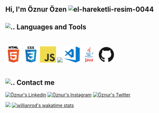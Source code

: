 ## Hi, I'm Öznur Özen <a><img height="50rem" src="https://www.hareketligifler.net/data/media/81/el-hareketli-resim-0044.gif" border="0" alt="el-hareketli-resim-0044" /></a>

<!--
**oznurozen/oznurozen** is a ✨ _special_ ✨ repository because its `README.md` (this file) appears on your GitHub profile.

Here are some ideas to get you started:

- 🔭 I’m currently working on ...
- 🌱 I’m currently learning ...
- 👯 I’m looking to collaborate on ...
- 🤔 I’m looking for help with ...
- 💬 Ask me about ...
- 📫 How to reach me: ...
- 😄 Pronouns: ...
- ⚡ Fun fact: ...![image](https://user-images.githubusercontent.com/71924410/122061745-78121800-cdf7-11eb-8133-14e87a0bfb93.png)

-->

## <img alt=".." height="25rem" src="https://user-images.githubusercontent.com/71924410/122061745-78121800-cdf7-11eb-8133-14e87a0bfb93.png" /> **Languages and Tools**
<br>

<code><img alt="HTML5" height="50rem" src="https://raw.githubusercontent.com/github/explore/80688e429a7d4ef2fca1e82350fe8e3517d3494d/topics/html/html.png" /></code>
<code><img alt="CSS3" height="50rem" src="https://raw.githubusercontent.com/github/explore/80688e429a7d4ef2fca1e82350fe8e3517d3494d/topics/css/css.png" /></code>
<code><img height="50rem" src="https://raw.githubusercontent.com/github/explore/80688e429a7d4ef2fca1e82350fe8e3517d3494d/topics/javascript/javascript.png"></code>
<code><img height="50rem" src="https://img.icons8.com/color/2x/bootstrap.png" /></code>
<code><img alt="Visual Studio Code" height="50rem" src="https://raw.githubusercontent.com/github/explore/80688e429a7d4ef2fca1e82350fe8e3517d3494d/topics/visual-studio-code/visual-studio-code.png" /></code>
<code><img alt="Java" height="50rem" src="https://raw.githubusercontent.com/devicons/devicon/master/icons/java/java-original-wordmark.svg" /></code>
<code><img alt="github" height="50rem" src="https://raw.githubusercontent.com/devicons/devicon/master/icons/github/github-original.svg" /></code>
<br>
<br>

## <img alt=".." height="25rem" src="https://user-images.githubusercontent.com/71924410/122061745-78121800-cdf7-11eb-8133-14e87a0bfb93.png" /> Contact me

<a href="https://www.linkedin.com/in/%C3%B6znur-%C3%B6zen-74b25b205/" target="_blank" rel="nofollow"><img height="100rem" alt="Öznur's Linkedin" src="https://cdn.pixabay.com/photo/2017/10/04/11/45/linkedin-2815918_960_720.jpg" /></a>
<a href="https://www.instagram.com/oznur_ozennn/" target="_blank" rel="nofollow"><img height="100rem" alt="Öznur's Instagram" src="https://cdn.pixabay.com/photo/2017/10/04/11/45/instagram-2815919_1280.jpg" /></a>
<a href="https://twitter.com/oznur_ozenn" target="_blank" rel="nofollow"><img height="100rem" alt="Öznur's Twitter" src="https://cdn.pixabay.com/photo/2017/10/04/11/45/twitter-2815914_1280.jpg" /></a>

<code><img src="https://github-readme-stats.vercel.app/api?username=oznurozen&&show_icons=true&title_color=ffffff&icon_color=bb2acf&text_color=daf7dc&bg_color=151515"></code>
[![willianrod's wakatime stats](https://github-readme-stats.vercel.app/api/wakatime?username=oznurozen&layout=compact)](https://github.com/anuraghazra/github-readme-stats)






